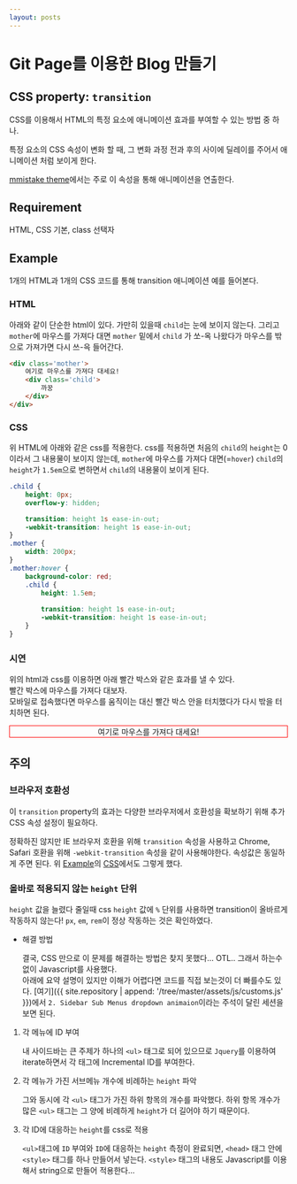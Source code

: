 ```yaml
---
layout: posts
---
```

# Git Page를 이용한 Blog 만들기

## CSS property: `transition`

CSS를 이용해서 HTML의 특정 요소에 애니메이션 효과를 부여할 수 있는 방법 중 하나.

특정 요소의 CSS 속성이 변화 할 때, 그 변화 과정 전과 후의 사이에 딜레이를 주어서 애니메이션 처럼 보이게 한다.

[mmistake theme](https://github.com/mmistakes/minimal-mistakes)에서는 주로 이 속성을 통해 애니메이션을 연출한다.

## Requirement

HTML, CSS 기본, class 선택자

## Example

1개의 HTML과 1개의 CSS 코드를 통해 transition 애니메이션 예를 들어본다.

### HTML

아래와 같이 단순한 html이 있다. 가만히 있을때 `child`는 눈에 보이지 않는다. 그리고 `mother`에 마우스를 가져다 대면 `mother` 밑에서 `child` 가 쏘-옥 나왔다가 마우스를 밖으로 가져가면 다시 쓰-윽 들어간다.

```html
<div class='mother'>
    여기로 마우스를 가져다 대세요!
    <div class='child'>
        까꿍
    </div>
</div>
```

### CSS

위 HTML에 아래와 같은 css를 적용한다. css를 적용하면 처음의 `child`의 `height`는 0이라서 그 내용물이 보이지 않는데, `mother`에 마우스를 가져다 대면(=`hover`) `child`의 `height`가 `1.5em`으로 변하면서 `child`의 내용물이 보이게 된다.

```css
.child {
    height: 0px;
    overflow-y: hidden;

    transition: height 1s ease-in-out;
    -webkit-transition: height 1s ease-in-out;
}
.mother {
    width: 200px;
}
.mother:hover {
    background-color: red;
    .child {
        height: 1.5em;
        
        transition: height 1s ease-in-out;
        -webkit-transition: height 1s ease-in-out;
    }
}
```

### 시연

위의 html과 css를 이용하면 아래 빨간 박스와 같은 효과를 낼 수 있다.<br/>빨간 박스에 마우스를 가져다 대보자.<br/>모바일로 접속했다면 마우스를 움직이는 대신 빨간 박스 안을 터치했다가 다시 밖을 터치하면 된다.

<html>
    <head>
        <style>
            .mother { text-align: center; }
            .child {
                height: 0px;
                overflow-y: hidden;
                transition: height 0.5s ease-in-out;
                -webkit-transition: height 0.5s ease-in-out;
            }
            .mother:hover .child {
                height: 1.5em;
                transition: height 0.5s ease-in-out;
                -webkit-transition: height 0.5s ease-in-out;
            }
        </style>
    </head>
    <body>
        <div style='border: 1px solid red;'>
        <div class='mother'>여기로 마우스를 가져다 대세요!
            <div class='child'>까꿍</div>
        </div>
        </div>
    </body>
</html>

## 주의

### 브라우저 호환성

이 `transition` property의 효과는 다양한 브라우저에서 호환성을 확보하기 위해 추가 CSS 속성 설정이 필요하다.

정확하진 않지만 IE 브라우저 호환을 위해 `transition` 속성을 사용하고 Chrome, Safari 호환을 위해 `-webkit-transition` 속성을 같이 사용해야한다. 속성값은 동일하게 주면 된다. 위 [Example](#example)의 [CSS](#css)에서도 그렇게 했다.

### 올바로 적용되지 않는 `height` 단위

`height` 값을 늘렸다 줄일때 css `height` 값에 `%` 단위를 사용하면 transition이 올바르게 작동하지 않는다! `px`, `em`, `rem`이 정상 작동하는 것은 확인하였다.

* 해결 방법

    결국, CSS 만으로 이 문제를 해결하는 방법은 찾지 못했다... OTL.. 그래서 하는수 없이 Javascript를 사용했다.<br/>
    아래에 요약 설명이 있지만 이해가 어렵다면 코드를 직접 보는것이 더 빠를수도 있다. [여기]({{ site.repository | append: '/tree/master/assets/js/customs.js' }})에서 `2. Sidebar Sub Menus dropdown animaion`이라는 주석이 달린 세션을 보면 된다.

1. 각 메뉴에 ID 부여

    내 사이드바는 큰 주제가 하나의 `<ul>` 태그로 되어 있으므로 `Jquery`를 이용하여 iterate하면서 각 태그에 Incremental ID를 부여한다.

2. 각 메뉴가 가진 서브메뉴 개수에 비례하는 `height` 파악

    그와 동시에 각 `<ul>` 태그가 가진 하위 항목의 개수를 파악했다. 하위 항목 개수가 많은 `<ul>` 태그는 그 양에 비례하게 `height`가 더 길어야 하기 때문이다.

3. 각 ID에 대응하는 `height`를 css로 적용

    `<ul>`태그에 `ID` 부여와 `ID`에 대응하는 `height` 측정이 완료되면, `<head>` 태그 안에 `<style>` 태그를 하나 만들어서 넣는다. `<style>` 태그의 내용도 Javascript를 이용해서 string으로 만들어 적용한다...
